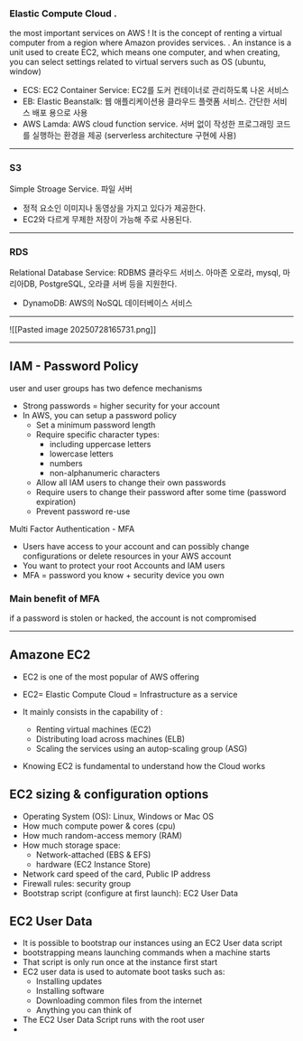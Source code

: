 
### Elastic Compute Cloud . 

the most important services on AWS ! 
It is the concept of renting a virtual computer from a region where Amazon provides services. . An instance is a unit used to create EC2, which means one computer, and when creating, you can select settings related to virtual servers such as OS (ubuntu, window)


- ECS: EC2 Container Service: EC2를 도커 컨테이너로 관리하도록 나온 서비스
- EB: Elastic Beanstalk: 웹 애플리케이션용 클라우드 플랫폼 서비스. 간단한 서비스 배포 용으로 사용
- AWS Lamda: AWS cloud function service. 서버 없이 작성한 프로그래밍 코드를 실행하는 환경을 제공 (serverless architecture 구현에 사용)


-------

### S3

Simple Stroage Service. 파일 서버

- 정적 요소인 이미지나 동영상을 가지고 있다가 제공한다.
- EC2와 다르게 무제한 저장이 가능해 주로 사용된다.


---

###  RDS

Relational Database Service: RDBMS 클라우드 서비스. 아마존 오로라, mysql, 마리아DB, PostgreSQL, 오라클 서버 등을 지원한다.

- DynamoDB: AWS의 NoSQL 데이터베이스 서비스

---


![[Pasted image 20250728165731.png]]


---

## IAM - Password Policy 


user and user groups has two defence mechanisms

- Strong passwords = higher security for your account 
- In AWS, you can setup a password policy 
	- Set a minimum password length
	- Require specific character types: 
		- including uppercase letters 
		- lowercase letters
		- numbers 
		- non-alphanumeric characters 
	-  Allow all IAM users to change their own passwords 
	-  Require users to change their password after some time (password expiration)
	- Prevent password re-use


Multi Factor Authentication - MFA 

- Users have access to your account and can possibly change
configurations or delete resources in your AWS account 
- You want to protect your root Accounts and IAM users
- MFA = password you know + security device you own 

### Main benefit of MFA
 if a password is stolen or hacked, the account is not compromised 


---


## Amazone EC2 

- EC2 is one of the most popular of AWS offering 
- EC2= Elastic Compute Cloud = Infrastructure as a service 
- It mainly consists in the capability of : 
	- Renting virtual machines (EC2)
	- Distributing load across machines (ELB)
	- Scaling the services using an autop-scaling group (ASG)

- Knowing EC2 is fundamental to understand how the Cloud works 


## EC2 sizing & configuration options 

- Operating System (OS): Linux, Windows or Mac OS
- How much compute power & cores (cpu)
- How much random-access memory (RAM)
- How much storage space:
	- Network-attached (EBS & EFS)
	- hardware (EC2 Instance Store)
- Network card speed of the card, Public IP address 
- Firewall rules: security group 
- Bootstrap script (configure at first launch): EC2 User Data 


## EC2 User Data 

- It is possible to bootstrap our instances using an EC2 User data script 
- bootstrapping means launching commands when a machine starts 
- That script is only run once at the instance first start 
- EC2 user data is used to automate boot tasks such as:
	- Installing updates 
	- Installing software 
	- Downloading common files from the internet 
	- Anything you can think of 
- The EC2 User Data Script runs with the root user 
- 